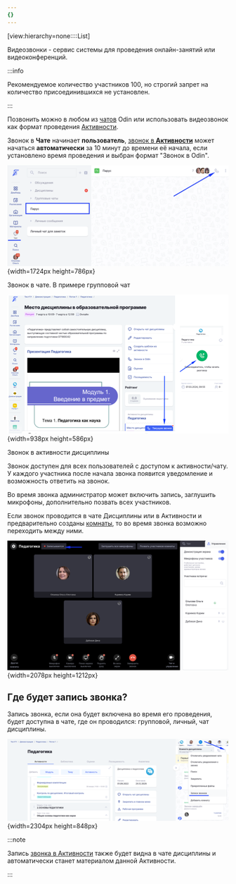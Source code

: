 ```yaml
---
{}
---
```


[view:hierarchy=none::::List]

Видеозвонки - сервис системы для проведения онлайн-занятий или видеоконференций.

:::info 

Рекомендуемое количество участников 100, но строгий запрет на количество присоединившихся не установлен.

:::

Позвонить можно в любом из [чатов](https://informa.gitbook.io/odin/kommunikaciya/chat) Odin или использовать видеозвонок как формат проведения [Активности](https://informa.gitbook.io/odin/struktura/aktivnosti).

Звонок в **Чате** начинает **пользователь**, [звонок в **Активности**](https://informa.gitbook.io/odin/kommunikaciya/videozvonki/dobavlenie-videozvonka-v-aktivnost) может начаться **автоматически** за 10 минут до времени её начала, если установлено время проведения и выбран формат "Звонок в Odin".

![](./videozvonki.png){width=1724px height=786px}

Звонок в чате. В примере групповой чат

![](./videozvonki-2.png){width=938px height=586px}

Звонок в активности дисциплины

Звонок доступен для всех пользователей с доступом к активности/чату. У каждого участника после начала звонка появится уведомление и возможность ответить на звонок.

Во время звонка администратор может включить запись, заглушить микрофоны, дополнительно позвать всех участников.

Если звонок проводится в чате Дисциплины или в Активности и предварительно созданы [комнаты](https://informa.gitbook.io/odin/kommunikaciya/chat/komnata-discipliny), то во время звонка возможно переходить между ними.

![](./videozvonki-3.png){width=2078px height=1212px}

## **Где будет запись звонка?**

Запись звонка, если она будет включена во время его проведения, будет доступна в чате, где он проводился: групповой, личный, чат дисциплины.

![](./videozvonki-4.png){width=2304px height=848px}



:::note 

Запись [звонка в Активности](https://informa.gitbook.io/odin/kommunikaciya/videozvonki/dobavlenie-videozvonka-v-aktivnost) также будет видна в чате дисциплины и автоматически станет материалом данной Активности.

:::